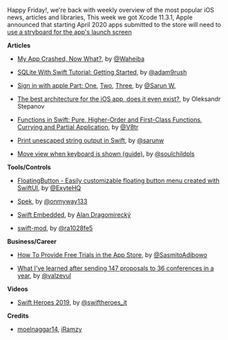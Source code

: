 
Happy Friday!, we're back with weekly overview of the most popular iOS news, articles and libraries, This week we got Xcode 11.3.1, Apple announced that starting April 2020 apps submitted to the store will need to [use a stryboard for the app's launch screen](https://developer.apple.com/news/?id=01132020b)

**Articles**

* [My App Crashed, Now What?](https://www.raywenderlich.com/6334294-my-app-crashed-now-what), by [@Waheiba](https://twitter.com/Waheiba)

* [SQLite With Swift Tutorial: Getting Started](https://www.raywenderlich.com/6620276-sqlite-with-swift-tutorial-getting-started), by [@adam9rush](https://twitter.com/adam9rush)

* [Sign in with apple Part: One](https://sarunw.com/posts/sign-in-with-apple-1), [Two](https://sarunw.com/posts/sign-in-with-apple-2), [Three](https://sarunw.com/posts/sign-in-with-apple-3), by [@Sarun W.](https://twitter.com/sarunw)

* [The best architecture for the iOS app, does it even exist?](https://medium.com/flawless-app-stories/the-best-architecture-for-ios-app-does-it-even-exist-3af357ac62e7), by Oleksandr Stepanov

* [Functions in Swift: Pure, Higher-Order and First-Class Functions, Currying and Partial Application](https://www.vadimbulavin.com/pure-functions-higher-order-functions-and-first-class-functions-in-swift/), by [@V8tr](https://twitter.com/V8tr)

* [Print unescaped string output in Swift](https://sarunw.com/tips/print-unescaped-string/), by [@sarunw](https://twitter.com/sarunw)

* [Move view when keyboard is shown (guide)](https://fluffy.es/move-view-when-keyboard-is-shown/), by [@soulchildpls](http://twitter.com/soulchildpls)

**Tools/Controls**

* [FloatingButton - Easily customizable floating button menu created with SwiftUI](https://github.com/exyte/FloatingButton), by [@ExyteHQ](https://twitter.com/ExyteHQ)

* [Spek](https://github.com/onmyway133/Spek), by [@onmyway133](https://twitter.com/onmyway133)

* [Swift Embedded](https://github.com/swift-embedded/swift-embedded), by [Alan Dragomirecký](https://github.com/dragomirecky)

* [swift-mod](https://github.com/ra1028/swift-mod), by [@ra1028fe5](https://twitter.com/ra1028fe5)


**Business/Career**

* [How To Provide Free Trials in the App Store](https://cutecoder.org/business/free-trial-app-store/), by [@SasmitoAdibowo](https://twitter.com/SasmitoAdibowo/)

* [What I've learned after sending 147 proposals to 36 conferences in a year](https://drobinin.com/posts/what-ive-learned-after-sending-147-proposals-to-36-conferences-in-a-year/), by [@valzevul](https://twitter.com/valzevul)

**Videos**

* [Swift Heroes 2019](https://www.youtube.com/playlist?list=PLfCiO1zYKkAT4Jit4v0cT1OYw57_c5qeq), by [@swiftheroes_it](https://twitter.com/swiftheroes_it)

**Credits**

*  [moelnaggar14](https://github.com/MoElnaggar14), [iRamzy](https://github.com/iramzy)
